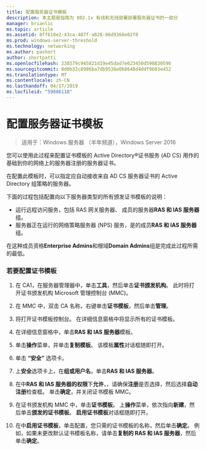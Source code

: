 ```yaml
---
title: 配置服务器证书模板
description: 本主题是指南为 802.1x 有线和无线部署部署服务器证书的一部分
manager: brianlic
ms.topic: article
ms.assetid: 8ff610e2-43ca-407f-a828-06d9366e02f0
ms.prod: windows-server-threshold
ms.technology: networking
ms.author: pashort
author: shortpatti
ms.openlocfilehash: 238579c945821d19e45dad7e623450d598830596
ms.sourcegitcommit: 0d0b32c8986ba7db9536e0b8648d4ddf9b03e452
ms.translationtype: MT
ms.contentlocale: zh-CN
ms.lasthandoff: 04/17/2019
ms.locfileid: "59886118"
---
```

# <a name="configure-the-server-certificate-template"></a>配置服务器证书模板

>适用于：Windows 服务器 （半年频道），Windows Server 2016

您可以使用此过程来配置证书模板的 Active Directory&reg;证书服务 (AD CS) 用作的基础到你的网络上的服务器注册的服务器证书。  
  
在配置此模板时，可以指定应自动接收来自 AD CS 服务器证书的 Active Directory 组策略的服务器。   
  
下面的过程包括配置向以下服务器类型的所有颁发证书模板的说明：  
  
- 运行远程访问服务，包括 RAS 网关服务器、 成员的服务器**RAS 和 IAS 服务器**组。  
- 服务器正在运行的网络策略服务器 (NPS) 服务，是的成员**RAS 和 IAS 服务器**组。  
  
在这种成员资格**Enterprise Admins**和根域**Domain Admins**组是完成此过程所需的最低。  
  
### <a name="to-configure-the-certificate-template"></a>若要配置证书模板  
  
1.  在 CA1，在服务器管理器中，单击**工具**，然后单击**证书颁发机构**。 此时将打开证书颁发机构 Microsoft 管理控制台 (MMC)。  
  
2.  在 MMC 中，双击 CA 名称，右键单击**证书模板**，然后单击**管理**。  
  
3.  将打开证书模板控制台。 在详细信息窗格中将显示所有的证书模板。  
  
4.  在详细信息窗格中，单击**RAS 和 IAS 服务器**模板。  
  
5.  单击**操作**菜单，并单击**复制模板**。 该模板**属性**对话框随即打开。  
  
6.  单击 **“安全”** 选项卡。   
  
7.  上**安全**选项卡上，在**组或用户名**，单击**RAS 和 IAS 服务器**。  
  
8.  在中**RAS 和 IAS 服务器的权限**下**允许**，，请确保**注册**是否选择，然后选择**自动注册**检查框。 单击**确定**，并关闭证书模板 MMC。  
  
9.  在证书颁发机构 MMC 中，单击**证书模板**。 上**操作**菜单，依次指向**新建**，然后单击**颁发的证书模板**。 **启用证书模板**对话框随即打开。  
  
10. 在中**启用证书模板**，单击配置，您只需的证书模板的名称，然后单击**确定**。 例如，如果未更改默认证书模板名称，请单击**复制的 RAS 和 IAS 服务器**，然后单击**确定**。  
  


